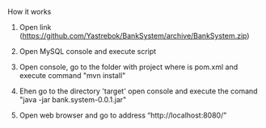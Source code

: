 How it works
1.	Open link (https://github.com/Yastrebok/BankSystem/archive/BankSystem.zip)
2.	Open MySQL console and execute script


3.	Open console, go to the folder with project where is pom.xml and execute command "mvn install"
4.  Еhen go to the directory 'target' open console and execute the comand "java -jar bank.system-0.0.1.jar"
5.	Open web browser and go to address “http://localhost:8080/” 
